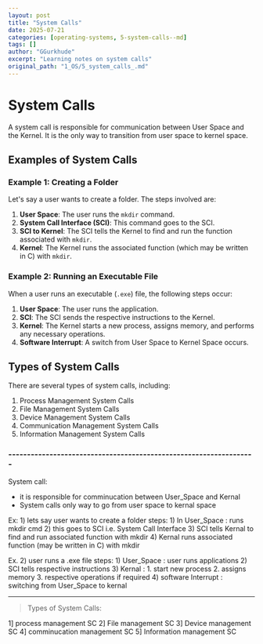 ```yaml
---
layout: post
title: "System Calls"
date: 2025-07-21
categories: [operating-systems, 5-system-calls--md]
tags: []
author: "GGurkhude"
excerpt: "Learning notes on system calls"
original_path: "1_OS/5_system_calls_.md"
---
```


# System Calls

A system call is responsible for communication between User Space and the Kernel. It is the only way to transition from user space to kernel space.

## Examples of System Calls

### Example 1: Creating a Folder

Let's say a user wants to create a folder. The steps involved are:

1. **User Space**: The user runs the `mkdir` command.
2. **System Call Interface (SCI)**: This command goes to the SCI.
3. **SCI to Kernel**: The SCI tells the Kernel to find and run the function associated with `mkdir`.
4. **Kernel**: The Kernel runs the associated function (which may be written in C) with `mkdir`.

### Example 2: Running an Executable File

When a user runs an executable (`.exe`) file, the following steps occur:

1. **User Space**: The user runs the application.
2. **SCI**: The SCI sends the respective instructions to the Kernel.
3. **Kernel**: The Kernel starts a new process, assigns memory, and performs any necessary operations.
4. **Software Interrupt**: A switch from User Space to Kernel Space occurs.

## Types of System Calls

There are several types of system calls, including:

1. Process Management System Calls
2. File Management System Calls
3. Device Management System Calls
4. Communication Management System Calls
5. Information Management System Calls

### ------------------------------------------------------------------
System call:

- it is responsible for comminucation between User_Space and Kernal
- System calls only way to go from user space to kernal space

Ex: 1) lets say user wants to create a folder
    steps: 1) In User_Space : runs mkdir cmd 
           2) this goes to SCI i.e. System Call Interface
           3) SCI tells Kernal to find and run associated function with mkdir
           4) Kernal runs associated function (may be written in C) with mkdir

Ex. 2) user runs a .exe file
    steps: 1) User_Space : user runs applications
           2) SCI tells respective instructions
           3) Kernal : 1. start new process
                       2. assigns memory
                       3. respective operations if required
           4) software Interrupt : switching from User_Space to kernal

-----------------------------------
> Types of System Calls:

1] process management SC
2] File management SC
3] Device management SC
4] comminucation management SC
5] Information management SC
